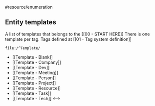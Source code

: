 #resource/enumeration

## Entity templates

A list of templates that belongs to the [[00 - START HERE]]
There is one template per tag. Tags defined at [[01 - Tag system definition]]

```expander
file:/^Template/
```
- [[Template - Blank]]
- [[Template - Company]]
- [[Template - Dev]]
- [[Template - Meeting]]
- [[Template - Person]]
- [[Template - Project]]
- [[Template - Resource]]
- [[Template - Task]]
- [[Template - Tech]]
<-->

